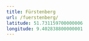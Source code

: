 ```yaml
---
title: Fürstenberg
url: /fuerstenberg/
latitude: 51.731159700000006
longitude: 9.402838800000001
---
```

